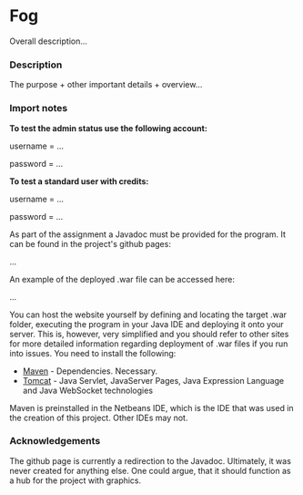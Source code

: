 # Fog

Overall description...

### Description
The purpose + other important details + overview...

### Import notes

**To test the admin status use the following account:** 

username = ...

password = ...

**To test a standard user with credits:**

username = ...

password = ...

As part of the assignment a Javadoc must be provided for the program. It can be found in the project's github pages:

...

An example of the deployed .war file can be accessed here:

...

You can host the website yourself by defining and locating the target .war folder, executing the program in your Java IDE and  deploying it onto your server. This is, however, very simplified and you should refer to other sites for more detailed information regarding deployment of .war files if you run into issues. You need to install the following:

* [Maven](https://maven.apache.org/) - Dependencies. Necessary.
* [Tomcat](https://tomcat.apache.org/) - Java Servlet, JavaServer Pages, Java Expression Language and Java WebSocket technologies

Maven is preinstalled in the Netbeans IDE, which is the IDE that was used in the creation of this project. Other IDEs may not.

### Acknowledgements

The github page is currently a redirection to the Javadoc. Ultimately, it was never created for anything else. One could argue, that it should function as a hub for the project with graphics. 
